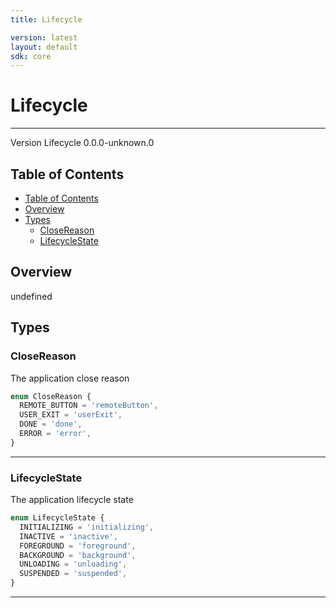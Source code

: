 ```yaml
---
title: Lifecycle

version: latest
layout: default
sdk: core
---
```


# Lifecycle

---

Version Lifecycle 0.0.0-unknown.0

## Table of Contents

- [Table of Contents](#table-of-contents)
- [Overview](#overview)
- [Types](#types)
  - [CloseReason](#closereason)
  - [LifecycleState](#lifecyclestate)

## Overview

undefined

## Types

### CloseReason

The application close reason

```typescript
enum CloseReason {
  REMOTE_BUTTON = 'remoteButton',
  USER_EXIT = 'userExit',
  DONE = 'done',
  ERROR = 'error',
}
```

---

### LifecycleState

The application lifecycle state

```typescript
enum LifecycleState {
  INITIALIZING = 'initializing',
  INACTIVE = 'inactive',
  FOREGROUND = 'foreground',
  BACKGROUND = 'background',
  UNLOADING = 'unloading',
  SUSPENDED = 'suspended',
}
```

---
